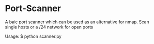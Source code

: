 # Port-Scanner
A baic port scanner which can be used as an alternative for nmap.
Scan single hosts or a /24 network for open ports

Usage:
$ python scanner.py <IP>
